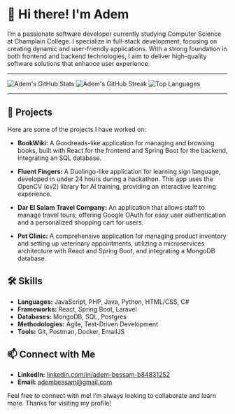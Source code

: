 # 👋 Hi there! I'm Adem

I’m a passionate software developer currently studying Computer Science at Champlain College. I specialize in full-stack development, focusing on creating dynamic and user-friendly applications. With a strong foundation in both frontend and backend technologies, I aim to deliver high-quality software solutions that enhance user experience.

---

![Adem's GitHub Stats](https://github-readme-stats.vercel.app/api?username=nic5694&theme=tokyonight&hide_border=false&include_all_commits=true&count_private=true&rank_icon=github)
![Adem's GitHub Streak](https://github-readme-streak-stats.herokuapp.com/?user=nic5694&theme=tokyonight&hide_border=false)
![Top Languages](https://github-readme-stats.vercel.app/api/top-langs/?username=nic5694&theme=tokyonight&hide_border=false&include_all_commits=true&count_private=true&layout=compact&size_weight=0.5&count_weight=0.5)

---

## 🌟 Projects

Here are some of the projects I have worked on:

- **BookWiki:** A Goodreads-like application for managing and browsing books, built with React for the frontend and Spring Boot for the backend, integrating an SQL database.

- **Fluent Fingers:** A Duolingo-like application for learning sign language, developed in under 24 hours during a hackathon. This app uses the OpenCV (cv2) library for AI training, providing an interactive learning experience.

- **Dar El Salam Travel Company:** An application that allows staff to manage travel tours, offering Google OAuth for easy user authentication and a personalized shopping cart for users.

- **Pet Clinic:** A comprehensive application for managing product inventory and setting up veterinary appointments, utilizing a microservices architecture with React and Spring Boot, and integrating a MongoDB database.

## 🛠️ Skills

- **Languages:** JavaScript, PHP, Java, Python, HTML/CSS, C#
- **Frameworks:** React, Spring Boot, Laravel
- **Databases:** MongoDB, SQL, Postgres
- **Methodologies:** Agile, Test-Driven Development
- **Tools:** Git, Postman, Docker, EmailJS

## 📫 Connect with Me

- **LinkedIn:** [linkedin.com/in/adem-bessam-b84831252](https://www.linkedin.com/in/adem-bessam-b84831252/)
- **Email:** adembessam@gmail.com

Feel free to connect with me! I’m always looking to collaborate and learn more. Thanks for visiting my profile!
